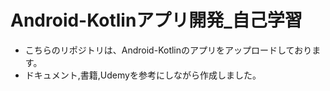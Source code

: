 # Android-Kotlinアプリ開発_自己学習
- こちらのリポジトリは、Android-Kotlinのアプリをアップロードしております。
- ドキュメント,書籍,Udemyを参考にしながら作成しました。
